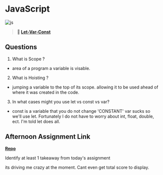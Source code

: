 # JavaScript

![js](https://bcw.blob.core.windows.net/public/img/courses/js.gif)

> **📖 [Let-Var-Const](https://codeworksacademy.com/fs-student-guide/resources/wk2/01-Let-Var-Const)**

## Questions

1. What is Scope ?
  - area of a program a variable is visable.
2. What is Hoisting ?
- jumping a variable to the top of its scope. allowing it to be used ahead of where it was created in the code.
3. In what cases might you use let vs const vs var?
- const is a variable that you do not change 'CONSTANT' var sucks so we'll use let. Fortunately I do not have to worry about int, float, double, ect. I'm told let does all.
## Afternoon Assignment Link

**[Repo](https://github.com/wstippetts/scoreboard.git)**

Identify at least 1 takeaway from today's assignment

its driving me crazy at the moment. Cant even get total score to display.
